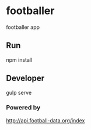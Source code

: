 # footballer
footballer app

## Run

npm install

## Developer

gulp serve


### Powered by

http://api.football-data.org/index
